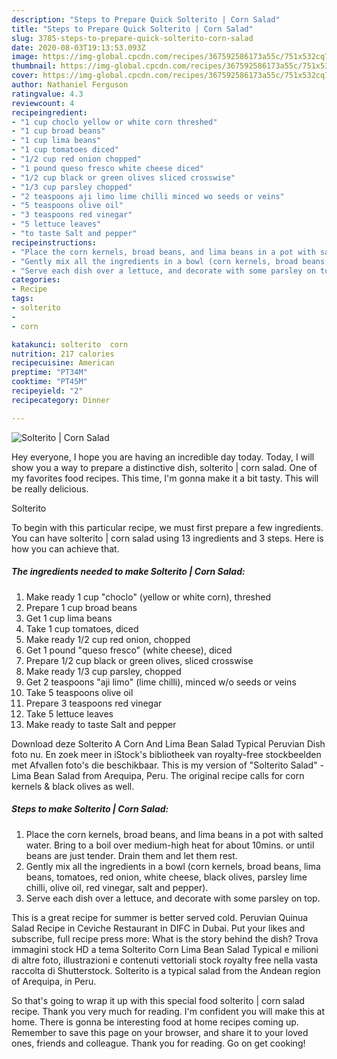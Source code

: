 ```yaml
---
description: "Steps to Prepare Quick Solterito | Corn Salad"
title: "Steps to Prepare Quick Solterito | Corn Salad"
slug: 3785-steps-to-prepare-quick-solterito-corn-salad
date: 2020-08-03T19:13:53.093Z
image: https://img-global.cpcdn.com/recipes/367592586173a55c/751x532cq70/solterito-corn-salad-recipe-main-photo.jpg
thumbnail: https://img-global.cpcdn.com/recipes/367592586173a55c/751x532cq70/solterito-corn-salad-recipe-main-photo.jpg
cover: https://img-global.cpcdn.com/recipes/367592586173a55c/751x532cq70/solterito-corn-salad-recipe-main-photo.jpg
author: Nathaniel Ferguson
ratingvalue: 4.3
reviewcount: 4
recipeingredient:
- "1 cup choclo yellow or white corn threshed"
- "1 cup broad beans"
- "1 cup lima beans"
- "1 cup tomatoes diced"
- "1/2 cup red onion chopped"
- "1 pound queso fresco white cheese diced"
- "1/2 cup black or green olives sliced crosswise"
- "1/3 cup parsley chopped"
- "2 teaspoons aji limo lime chilli minced wo seeds or veins"
- "5 teaspoons olive oil"
- "3 teaspoons red vinegar"
- "5 lettuce leaves"
- "to taste Salt and pepper"
recipeinstructions:
- "Place the corn kernels, broad beans, and lima beans in a pot with salted water. Bring to a boil over medium-high heat for about 10mins. or until beans are just tender. Drain them and let them rest."
- "Gently mix all the ingredients in a bowl (corn kernels, broad beans, lima beans, tomatoes, red onion, white cheese, black olives, parsley lime chilli, olive oil, red vinegar, salt and pepper)."
- "Serve each dish over a lettuce, and decorate with some parsley on top."
categories:
- Recipe
tags:
- solterito
- 
- corn

katakunci: solterito  corn 
nutrition: 217 calories
recipecuisine: American
preptime: "PT34M"
cooktime: "PT45M"
recipeyield: "2"
recipecategory: Dinner

---
```



![Solterito | Corn Salad](https://img-global.cpcdn.com/recipes/367592586173a55c/751x532cq70/solterito-corn-salad-recipe-main-photo.jpg)

Hey everyone, I hope you are having an incredible day today. Today, I will show you a way to prepare a distinctive dish, solterito | corn salad. One of my favorites food recipes. This time, I'm gonna make it a bit tasty. This will be really delicious.

Solterito 

To begin with this particular recipe, we must first prepare a few ingredients. You can have solterito | corn salad using 13 ingredients and 3 steps. Here is how you can achieve that.

<!--inarticleads1-->

##### The ingredients needed to make Solterito | Corn Salad:

1. Make ready 1 cup &#34;choclo&#34; (yellow or white corn), threshed
1. Prepare 1 cup broad beans
1. Get 1 cup lima beans
1. Take 1 cup tomatoes, diced
1. Make ready 1/2 cup red onion, chopped
1. Get 1 pound &#34;queso fresco&#34; (white cheese), diced
1. Prepare 1/2 cup black or green olives, sliced crosswise
1. Make ready 1/3 cup parsley, chopped
1. Get 2 teaspoons &#34;aji limo&#34; (lime chilli), minced w/o seeds or veins
1. Take 5 teaspoons olive oil
1. Prepare 3 teaspoons red vinegar
1. Take 5 lettuce leaves
1. Make ready to taste Salt and pepper


Download deze Solterito A Corn And Lima Bean Salad Typical Peruvian Dish foto nu. En zoek meer in iStock&#39;s bibliotheek van royalty-free stockbeelden met Afvallen foto&#39;s die beschikbaar. This is my version of &#34;Solterito Salad&#34; - Lima Bean Salad from Arequipa, Peru. The original recipe calls for corn kernels &amp; black olives as well. 

<!--inarticleads2-->

##### Steps to make Solterito | Corn Salad:

1. Place the corn kernels, broad beans, and lima beans in a pot with salted water. Bring to a boil over medium-high heat for about 10mins. or until beans are just tender. Drain them and let them rest.
1. Gently mix all the ingredients in a bowl (corn kernels, broad beans, lima beans, tomatoes, red onion, white cheese, black olives, parsley lime chilli, olive oil, red vinegar, salt and pepper).
1. Serve each dish over a lettuce, and decorate with some parsley on top.


This is a great recipe for summer is better served cold. Peruvian Quinua Salad Recipe in Ceviche Restaurant in DIFC in Dubai. Put your likes and subscribe, full recipe press more: What is the story behind the dish? Trova immagini stock HD a tema Solterito Corn Lima Bean Salad Typical e milioni di altre foto, illustrazioni e contenuti vettoriali stock royalty free nella vasta raccolta di Shutterstock. Solterito is a typical salad from the Andean region of Arequipa, in Peru. 

So that's going to wrap it up with this special food solterito | corn salad recipe. Thank you very much for reading. I'm confident you will make this at home. There is gonna be interesting food at home recipes coming up. Remember to save this page on your browser, and share it to your loved ones, friends and colleague. Thank you for reading. Go on get cooking!
